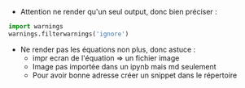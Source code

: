 - Attention ne render qu'un seul output, donc bien préciser : 
```python
import warnings
warnings.filterwarnings('ignore')
```

- Ne render pas les équations non plus, donc astuce :
  - impr ecran de l'équation => un fichier image
  - Image pas importée dans un ipynb mais md seulement
  - Pour avoir bonne adresse créer un snippet dans le répertoire
